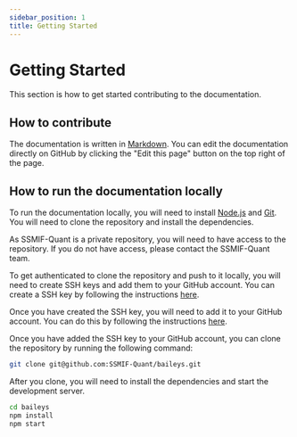 ```yaml
---
sidebar_position: 1
title: Getting Started
---
```


# Getting Started

This section is how to get started contributing to the documentation.

## How to contribute

The documentation is written in [Markdown](https://www.markdownguide.org/). You can edit the documentation directly on GitHub by clicking the "Edit this page" button on the top right of the page.

## How to run the documentation locally

To run the documentation locally, you will need to install [Node.js](https://nodejs.org/en/) and [Git](https://git-scm.com). You will need to clone the repository and install the dependencies.

As SSMIF-Quant is a private repository, you will need to have access to the repository. If you do not have access, please contact the SSMIF-Quant team.

To get authenticated to clone the repository and push to it locally, you will need to create SSH keys and add them to your GitHub account. You can create a SSH key by following the instructions [here](https://docs.github.com/en/github/authenticating-to-github/generating-a-new-ssh-key-and-adding-it-to-the-ssh-agent).

Once you have created the SSH key, you will need to add it to your GitHub account. You can do this by following the instructions [here](https://docs.github.com/en/github/authenticating-to-github/adding-a-new-ssh-key-to-your-github-account).

Once you have added the SSH key to your GitHub account, you can clone the repository by running the following command:

```bash
git clone git@github.com:SSMIF-Quant/baileys.git
```

After you clone, you will need to install the dependencies and start the development server.

```bash
cd baileys
npm install
npm start
```